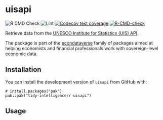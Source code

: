 
<!-- README.md is generated from README.Rmd. Please edit that file -->

# uisapi

<!-- badges: start -->

![R CMD
Check](https://github.com/tidy-intelligence/r-uisapi/actions/workflows/R-CMD-check.yaml/badge.svg)
![Lint](https://github.com/tidy-intelligence/r-uisapi/actions/workflows/lint.yaml/badge.svg)
[![Codecov test
coverage](https://codecov.io/gh/tidy-intelligence/r-uisapi/graph/badge.svg)](https://app.codecov.io/gh/tidy-intelligence/r-uisapi)
[![R-CMD-check](https://github.com/tidy-intelligence/r-uisapi/actions/workflows/R-CMD-check.yaml/badge.svg)](https://github.com/tidy-intelligence/r-uisapi/actions/workflows/R-CMD-check.yaml)
<!-- badges: end -->

Retrieve data from the [UNESCO Institute for Statistics (UIS)
API](https://api.uis.unesco.org/api/public/documentation/).

The package is part of the
[econdataverse](https://www.econdataverse.org/) family of packages aimed
at helping economists and financial professionals work with
sovereign-level economic data.

## Installation

You can install the development version of `uisapi` from GitHub with:

    # install.packages("pak")
    pak::pak("tidy-intelligence/r-uisapi")

## Usage
